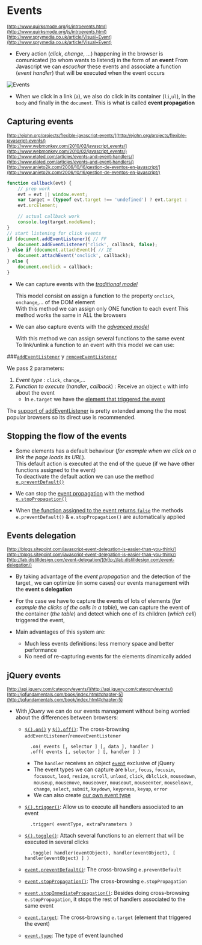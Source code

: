# Events

<sub>[http://www.quirksmode.org/js/introevents.html](http://www.quirksmode.org/js/introevents.html)</sub>  
<sub>[http://www.sprymedia.co.uk/article/Visual+Event](http://www.sprymedia.co.uk/article/Visual+Event)</sub>  

- Every action (_click_, _change_, …) happening in the browser is comunicated (to whom wants to listend) in the form of an **event**
    From Javascript we can _escuchar_ these events and associate a function (_event handler_) that will be executed when the event occurs

![Events](https://raw.githubusercontent.com/juanmaguitar/javascript-notes/master/markdown-en/12-events/img/events.png)

- When we click in a link (`a`), we also do click in its container (`li`,`ul`), in the `body` and finally in the `document`. This is what is called **event propagation**

## Capturing events

<sub>[http://ejohn.org/projects/flexible-javascript-events/](http://ejohn.org/projects/flexible-javascript-events/)</sub>  
<sub>[http://www.webmonkey.com/2010/02/javascript_events/](http://www.webmonkey.com/2010/02/javascript_events/)</sub>  
<sub>[http://www.elated.com/articles/events-and-event-handlers/](http://www.elated.com/articles/events-and-event-handlers/)</sub>  
<sub>[http://www.anieto2k.com/2006/10/16/gestion-de-eventos-en-javascript/](http://www.anieto2k.com/2006/10/16/gestion-de-eventos-en-javascript/)</sub>  

```javascript
function callback(evt) {
    // prep work
    evt = evt || window.event;
    var target = (typeof evt.target !== 'undefined') ? evt.target :
    evt.srcElement;

    // actual callback work
    console.log(target.nodeName);
}
// start listening for click events
if (document.addEventListener){ // FF
    document.addEventListener('click', callback, false);
} else if (document.attachEvent){ // IE
    document.attachEvent('onclick', callback);
} else {
    document.onclick = callback;
}
```

- We can capture events with the [_traditional model_](http://www.quirksmode.org/js/events_tradmod.html)

    This model consist on assign a function to the property `onclick`, `onchange`,... of the DOM element  
    With this method we can assign only ONE function to each event
    This method works the same in ALL the browsers  

- We can also capture events with the [_advanced model_](http://www.quirksmode.org/js/events_advanced.html)

    With this method we can assign several functions to the same event  
    To link/unlink a function to an event with this model we can use:  

###[`addEventListener`](https://developer.mozilla.org/en/DOM/element.addEventListener) y [`removeEventListener`](https://developer.mozilla.org/en-US/docs/Web/API/EventTarget.removeEventListener)

We pass 2 parameters:

1. _Event type_ : `click`, `change`,...
2. _Function to execute_ (_handler_, _callback_) : Receive an object `e` with info about the event  
    - In `e.target` we have the [element that triggered the event](http://www.w3.org/TR/DOM-Level-2-Events/events.html#Events-Event)

The [support of addEventListener](http://caniuse.com/#feat=addeventlistener) is pretty extended among the the most popular browsers so its direct use is recommended.

## Stopping the flow of the events

- Some elements has a default behaviour (_for example when we click on a link the page loads its URL_).  
    This default action is executed at the end of the queue (if we have other functions assigned to the event)  
    To deactivate the default action we can use the method [`e.preventDefault()`](https://developer.mozilla.org/en/DOM/event.preventDefault)  

- We can stop the [event propagation](https://developer.mozilla.org/en/Gecko_DOM_Reference/Examples#Example_5:_Event_Propagation) with the method [`e.stopPropagation()`](https://developer.mozilla.org/en/DOM/event.stopPropagation)  
- When [the function assigned to the event returns `false`](http://stackoverflow.com/questions/1357118/javascript-event-preventdefault-vs-return-false) the methods `e.preventDefault()` & `e.stopPropagation()` are automatically applied

## Events delegation

<sub>[http://blogs.sitepoint.com/javascript-event-delegation-is-easier-than-you-think/](http://blogs.sitepoint.com/javascript-event-delegation-is-easier-than-you-think/)</sub>  
<sub>[http://lab.distilldesign.com/event-delegation/](http://lab.distilldesign.com/event-delegation/)</sub>  

- By taking advantage of the _event propagation_ and the detection of the target_ we can optimize (in some cases) our events management with the **event s delegation**

- For the case we have to capture the events of lots of elements (_for example the clicks of the cells in a table_), we can capture the event of the container (_the table_) and detect which one of its children (_which cell_) triggered the event,

- Main advantages of this system are:
    - Much less events definitions: less memory space and better performance
    - No need of re-capturing events for the elements dinamically added

## jQuery events

<sub>[http://api.jquery.com/category/events/](http://api.jquery.com/category/events/)</sub>  
<sub>[http://jqfundamentals.com/book/index.html#chapter-5](http://jqfundamentals.com/book/index.html#chapter-5)</sub>  

- With _jQuery_ we can do our events management without being worried about the differences between browsers:

    - [`$().on()`](http://api.jquery.com/on) y [`$().off()`](http://api.jquery.com/off/): The cross-browsing `addEventListener`/`removeEventListener`

            .on( events [, selector ] [, data ], handler )
            .off( events [, selector ] [, handler ] )

        - The `handler` receives an object [`event`](http://api.jquery.com/category/events/event-object/) exclusive of jQuery  
        - The event types we can capture are `blur`, `focus`, `focusin`, `focusout`, `load`, `resize`, `scroll`, `unload`, `click`, `dblclick`, `mousedown`, `mouseup`, `mousemove`, `mouseover`, `mouseout`, `mouseenter`, `mouseleave`, `change`, `select`, `submit`, `keydown`, `keypress`, `keyup`, `error`  
        - We can also create [our own event type](http://api.jquery.com/category/events/event-object/)

    - [`$().trigger()`](http://api.jquery.com/trigger):  Allow us to execute all handlers associated to an event

            .trigger( eventType, extraParameters )

    - [`$().toggle()`](http://api.jquery.com/toggle-event/): Attach several functions to an element that will be executed in several clicks

            .toggle( handler(eventObject), handler(eventObject), [ handler(eventObject) ] )

    - [`event.preventDefault()`](http://api.jquery.com/event.preventDefault/): The cross-browsing `e.preventDefault`
    - [`event.stopPropagation()`](http://api.jquery.com/event.stopPropagation/): The cross-browsing `e.stopPropagation`
    - [`event.stopImmediatePropagation()`](http://api.jquery.com/event.stopImmediatePropagation/): Besides doing cross-browsing `e.stopPropagation`, it stops the rest of handlers associated to the same event
    - [`event.target`](http://api.jquery.com/event.target/):  The cross-browsing `e.target` (element that triggered the event) 
    - [`event.type`](http://api.jquery.com/event.type/):  The type of event launched
